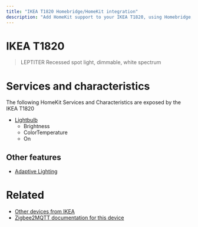 ```yaml
---
title: "IKEA T1820 Homebridge/HomeKit integration"
description: "Add HomeKit support to your IKEA T1820, using Homebridge, Zigbee2MQTT and homebridge-z2m."
---
```

<!---
This file has been GENERATED using src/docgen/docgen.ts
DO NOT EDIT THIS FILE MANUALLY!
-->
# IKEA T1820
> LEPTITER Recessed spot light, dimmable, white spectrum


# Services and characteristics
The following HomeKit Services and Characteristics are exposed by
the IKEA T1820

* [Lightbulb](../../light.md)
  * Brightness
  * ColorTemperature
  * On


## Other features
* [Adaptive Lighting](../../light.md)


# Related
* [Other devices from IKEA](../index.md#ikea)
* [Zigbee2MQTT documentation for this device](https://www.zigbee2mqtt.io/devices/T1820.html)